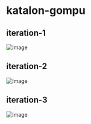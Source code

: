 ﻿# katalon-gompu

## iteration-1
![image](https://user-images.githubusercontent.com/112541317/229525938-758a5a5f-37c6-4a64-b894-ec6dd01d761a.png)

## iteration-2
![image](https://user-images.githubusercontent.com/112541317/229526428-4f9d67eb-e9f3-433d-95a8-47dc8683603a.png)

## iteration-3
![image](https://user-images.githubusercontent.com/112541317/229526698-0db5a603-5dfe-485d-a626-d6521c9301bf.png)
